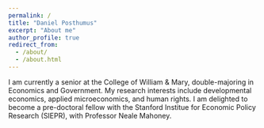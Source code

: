 ```yaml
---
permalink: /
title: "Daniel Posthumus"
excerpt: "About me"
author_profile: true
redirect_from: 
  - /about/
  - /about.html
---
```


I am currently a senior at the College of William & Mary, double-majoring in Economics and Government. My research interests include developmental economics, applied microeconomics, and human rights. I am delighted to become a pre-doctoral fellow with the Stanford Institue for Economic Policy Research (SIEPR), with Professor Neale Mahoney. 